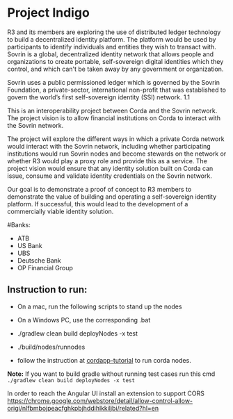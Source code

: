 # Project Indigo #

R3 and its members are exploring the use of distributed ledger technology to build a decentralized identity platform. The platform would be used by participants to identify individuals and entities they wish to transact with. Sovrin is a global, decentralized identity network that allows people and organizations to create portable, self-sovereign digital identities which they control, and which can't be taken away by any government or organization.

Sovrin uses a public permissioned ledger which is governed by the Sovrin Foundation, a private-sector, international non-profit that was established to govern the world’s first self-sovereign identity (SSI) network. 1.1

This is an interoperability project between Corda and the Sovrin network. The project 
vision is to allow financial institutions on Corda to interact with the Sovrin network.

The project will explore the different ways in which a private Corda network would interact with the Sovrin network, including whether participating institutions would run Sovrin nodes and become stewards on the network or whether R3 would play a proxy role and provide this as a service. The project vision would ensure that any identity solution built on Corda can issue, consume and validate identity credentials on the Sovrin network.

Our goal is to demonstrate a proof of concept to R3 members to demonstrate the value of building and operating a self-sovereign identity platform. If successful, this would lead to the development of a commercially viable identity solution.

#Banks:
* ATB
* US Bank 
* UBS
* Deutsche Bank
* OP Financial Group

### 

## Instruction to run:

* On a mac, run the following scripts to stand up the nodes
* On a Windows PC, use the corresponding .bat
* ./gradlew clean build deployNodes -x test
* ./build/nodes/runnodes


* follow the instruction at [cordapp-tutorial](https://github.com/corda/cordapp-tutorial) to run corda nodes.

**Note:** If you want to build gradle without running test cases run this cmd
`./gradlew clean build deployNodes -x test`

In order to reach the Angular UI install an extension to support CORS https://chrome.google.com/webstore/detail/allow-control-allow-origi/nlfbmbojpeacfghkpbjhddihlkkiljbi/related?hl=en